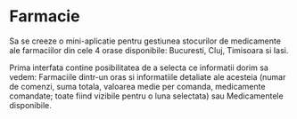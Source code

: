 # Farmacie
 Sa se creeze o mini-aplicatie pentru gestiunea stocurilor de medicamente ale farmaciilor din cele 4 orase disponibile: Bucuresti, Cluj, Timisoara si Iasi.

Prima interfata contine posibilitatea de a selecta ce informatii dorim sa vedem: Farmaciile dintr-un oras si informatiile detaliate ale acesteia (numar de comenzi, suma totala, valoarea medie per comanda, medicamente comandate; toate fiind vizibile pentru o luna selectata) sau Medicamentele disponibile.
